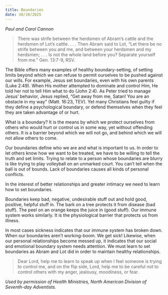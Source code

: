 ```yaml
---
title: Boundaries
date: 30/10/2025
---
```


_Paul and Carol Cannon_

> <p></p>
> There was strife between the herdsmen of Abram’s cattle and the herdsmen of Lot’s cattle. . . . Then Abram said to Lot, “Let there be no strife between you and me, and between your herdsmen and my herdsmen; . . . Is not the whole land before you? Separate yourself from me.” Gen. 13:7-9, RSV.

The Bible offers many examples of healthy boundary-setting, of setting limits beyond which we can refuse to permit ourselves to be pushed against our wills. For example, Jesus set boundaries, even with his own parents (Luke 2:49). When His mother attempted to dominate and control Him, He told her not to tell Him what to do (John 2:4). As Peter tried to manage Jesus’ behavior, Jesus replied, “Get away from me, Satan! You are an obstacle in my way” (Matt. 16:23, TEV). Yet many Christians feel guilty if they define a psychological boundary, or defend themselves when they feel they are taken advantage of or hurt.

What is a boundary? It is the means by which we protect ourselves from others who would hurt or control us in some way, yet without offending others. It is a barrier beyond which we will not go, and behind which we will not allow others to come.

Our boundaries define who we are and what is important to us. In order to let others know how we want to be treated, we have to be willing to tell the truth and set limits. Trying to relate to a person whose boundaries are blurry is like trying to play volleyball on an unmarked court. You can’t tell when the ball is out of bounds. Lack of boundaries causes all kinds of personal conflicts.

In the interest of better relationships and greater intimacy we need to learn how to set boundaries.

Boundaries keep bad, negative, undesirable stuff out and hold good, positive, helpful stuff in. The bark on a tree protects it from disease (bad stuff). The peel on an orange keeps the juice in (good stuff). Our immune system works similarly. It is the physiological barrier that protects us from illness.

In most cases sickness indicates that our immune system has broken down. When our boundaries aren’t working-boom. We get sick! Likewise, when our personal relationships become messed up, it indicates that our social and emotional boundary system needs attention. We must learn to set boundaries as Abram and Lot did in order to maintain healthy relationships.

> <callout></callout>
> Dear Lord, help me to learn to speak up when I feel someone is trying to control me, and on the flip side, Lord, help me to be careful not to control others with my anger, jealousy, moodiness, or fear.

_Used by permission of Health Ministries, North American Division of Seventh-day Adventists._